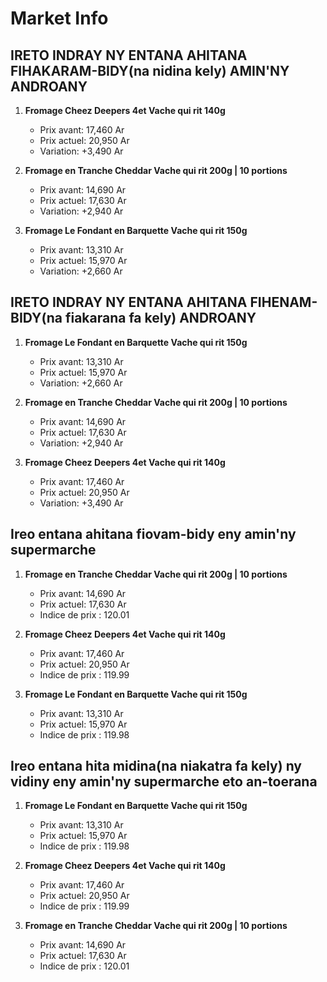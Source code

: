 # Market Info

## IRETO INDRAY NY ENTANA AHITANA FIHAKARAM-BIDY(na nidina kely) AMIN'NY ANDROANY

1. **Fromage Cheez Deepers 4et Vache qui rit 140g**
   - Prix avant: 17,460 Ar
   - Prix actuel: 20,950 Ar
   - Variation: +3,490 Ar

2. **Fromage  en Tranche Cheddar Vache qui rit 200g | 10 portions**
   - Prix avant: 14,690 Ar
   - Prix actuel: 17,630 Ar
   - Variation: +2,940 Ar

3. **Fromage Le Fondant  en Barquette Vache qui rit 150g**
   - Prix avant: 13,310 Ar
   - Prix actuel: 15,970 Ar
   - Variation: +2,660 Ar

## IRETO INDRAY NY ENTANA AHITANA FIHENAM-BIDY(na fiakarana fa kely) ANDROANY

1. **Fromage Le Fondant  en Barquette Vache qui rit 150g**
   - Prix avant: 13,310 Ar
   - Prix actuel: 15,970 Ar
   - Variation: +2,660 Ar

2. **Fromage  en Tranche Cheddar Vache qui rit 200g | 10 portions**
   - Prix avant: 14,690 Ar
   - Prix actuel: 17,630 Ar
   - Variation: +2,940 Ar

3. **Fromage Cheez Deepers 4et Vache qui rit 140g**
   - Prix avant: 17,460 Ar
   - Prix actuel: 20,950 Ar
   - Variation: +3,490 Ar

## Ireo entana ahitana fiovam-bidy eny amin'ny supermarche

1. **Fromage  en Tranche Cheddar Vache qui rit 200g | 10 portions**
   - Prix avant: 14,690 Ar
   - Prix actuel: 17,630 Ar
   - Indice de prix : 120.01

2. **Fromage Cheez Deepers 4et Vache qui rit 140g**
   - Prix avant: 17,460 Ar
   - Prix actuel: 20,950 Ar
   - Indice de prix : 119.99

3. **Fromage Le Fondant  en Barquette Vache qui rit 150g**
   - Prix avant: 13,310 Ar
   - Prix actuel: 15,970 Ar
   - Indice de prix : 119.98

## Ireo entana hita midina(na niakatra fa kely) ny vidiny eny amin'ny supermarche eto an-toerana

1. **Fromage Le Fondant  en Barquette Vache qui rit 150g**
   - Prix avant: 13,310 Ar
   - Prix actuel: 15,970 Ar
   - Indice de prix : 119.98

2. **Fromage Cheez Deepers 4et Vache qui rit 140g**
   - Prix avant: 17,460 Ar
   - Prix actuel: 20,950 Ar
   - Indice de prix : 119.99

3. **Fromage  en Tranche Cheddar Vache qui rit 200g | 10 portions**
   - Prix avant: 14,690 Ar
   - Prix actuel: 17,630 Ar
   - Indice de prix : 120.01

